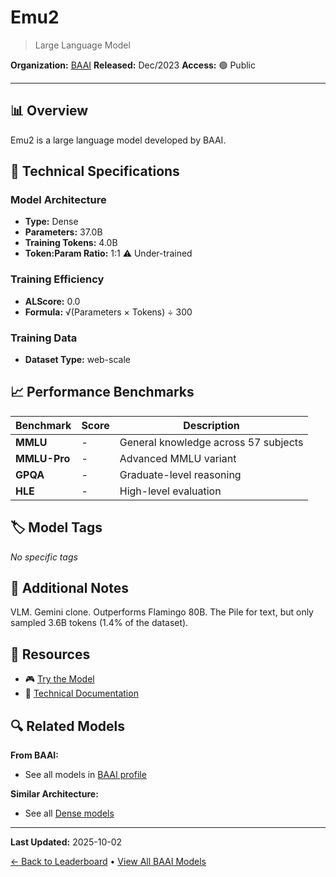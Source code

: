 # Emu2

> Large Language Model

**Organization:** [BAAI](../../labs/baai.md)
**Released:** Dec/2023
**Access:** 🟢 Public

---

## 📊 Overview

Emu2 is a large language model developed by BAAI.

## 🔧 Technical Specifications

### Model Architecture
- **Type:** Dense
- **Parameters:** 37.0B
- **Training Tokens:** 4.0B
- **Token:Param Ratio:** 1:1 ⚠️ Under-trained

### Training Efficiency
- **ALScore:** 0.0
- **Formula:** √(Parameters × Tokens) ÷ 300

### Training Data
- **Dataset Type:** web-scale

## 📈 Performance Benchmarks

| Benchmark | Score | Description |
|-----------|-------|-------------|
| **MMLU** | - | General knowledge across 57 subjects |
| **MMLU-Pro** | - | Advanced MMLU variant |
| **GPQA** | - | Graduate-level reasoning |
| **HLE** | - | High-level evaluation |

## 🏷️ Model Tags

_No specific tags_

## 📝 Additional Notes

VLM. Gemini clone. Outperforms Flamingo 80B. The Pile for text, but only sampled 3.6B tokens (1.4% of the dataset).

## 🔗 Resources

- 🎮 [Try the Model](https://baaivision.github.io/emu2/)
- 📄 [Technical Documentation](https://arxiv.org/abs/2312.13286)

## 🔍 Related Models

**From BAAI:**
- See all models in [BAAI profile](../../labs/baai.md)

**Similar Architecture:**
- See all [Dense models](../../architectures/dense.md)

---

**Last Updated:** 2025-10-02

[← Back to Leaderboard](../../README.md) • [View All BAAI Models](../../labs/baai.md)
